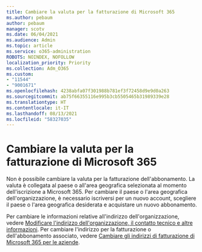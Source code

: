 ```yaml
---
title: Cambiare la valuta per la fatturazione di Microsoft 365
ms.author: pebaum
author: pebaum
manager: scotv
ms.date: 06/04/2021
ms.audience: Admin
ms.topic: article
ms.service: o365-administration
ROBOTS: NOINDEX, NOFOLLOW
localization_priority: Priority
ms.collection: Adm_O365
ms.custom:
- "11544"
- "9001671"
ms.openlocfilehash: 4238abfa07f301988b781ef3f72458d9e9d0a263
ms.sourcegitcommit: ab75f66355116e995b3cb5505465b31989339e28
ms.translationtype: HT
ms.contentlocale: it-IT
ms.lasthandoff: 08/13/2021
ms.locfileid: "58327035"
---
```

# <a name="change-your-microsoft-365-billing-currency"></a>Cambiare la valuta per la fatturazione di Microsoft 365

Non è possibile cambiare la valuta per la fatturazione dell'abbonamento. La valuta è collegata al paese o all'area geografica selezionata al momento dell'iscrizione a Microsoft 365. Per cambiare il paese o l'area geografica dell'organizzazione, è necessario iscriversi per un nuovo account, scegliere il paese o l'area geografica desiderata e acquistare un nuovo abbonamento. 

Per cambiare le informazioni relative all'indirizzo dell'organizzazione, vedere [Modificare l'indirizzo dell'organizzazione, il contatto tecnico e altre informazioni](https://docs.microsoft.com/microsoft-365/admin/manage/change-address-contact-and-more). Per cambiare l'indirizzo per la fatturazione o dell'abbonamento associato, vedere [Cambiare gli indirizzi di fatturazione di Microsoft 365 per le aziende](https://docs.microsoft.com/microsoft-365/commerce/billing-and-payments/change-your-billing-addresses). 